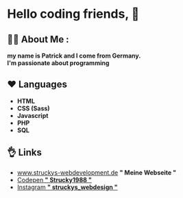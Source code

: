 # Hello coding friends, 👋

## 👨‍💻 About Me :

**my name is Patrick and I come from Germany.<br/>
I'm passionate about programming**

## ❤ Languages

- **HTML**
- **CSS (Sass)**
- **Javascript**
- **PHP**
- **SQL**

## 👌 Links
- <a href="https://struckys-webdevelopment.de/">www.struckys-webdevelopment.de **" Meine Webseite "**</a>
- <a href="https://codepen.io/strucky1988">Codepen **" Strucky1988 "**</a>  
- <a href="https://www.instagram.com/struckys_webdesign/">Instagram **" struckys_webdesign "**</a>
